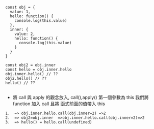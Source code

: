 



```
const obj = {
  value: 1,
  hello: function() {
    console.log(this.value)
  },
  inner: {
    value: 2,
    hello: function() {
      console.log(this.value)
    }
  }
}
  
const obj2 = obj.inner
const hello = obj.inner.hello
obj.inner.hello() // ??
obj2.hello() // ??
hello() // ??


```
- 將 call 與 apply 的觀念放入, 
call(),apply() 第一個參數為 this 
我們將 function 加入 call 且將 函式前面的值帶入 this 

```
1.  => obj.inner.hello.call(obj.inner=2) =>2
2.  => obj2=obj.inner  =>obj.inner.hello.call(obj.inner=2)=>2 
3.  => hello() = hello.call(undefined)
```
